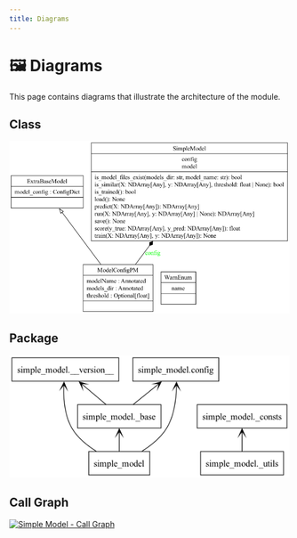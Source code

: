 ```yaml
---
title: Diagrams
---
```


# 🖼️ Diagrams

This page contains diagrams that illustrate the architecture of the module.

## Class

[![Simple Model - Class Diagram](../diagrams/classes/classes_simple_model.png "Simple Model - Class Diagram")](https://github.com/bybatkhuu/model.python-template/blob/main/docs/diagrams/classes/classes_simple_model.png)

## Package

[![Simple Model - Package Diagram](../diagrams/packages/packages_simple_model.png "Simple Model - Package Diagram")](https://github.com/bybatkhuu/model.python-template/blob/main/docs/diagrams/packages/packages_simple_model.png)

## Call Graph

[![Simple Model - Call Graph](../diagrams/call-graphs/cgraph_simple_model.png "Simple Model - Call Graph")](https://github.com/bybatkhuu/model.python-template/blob/main/docs/diagrams/call-graphs/cgraph_simple_model.png)
